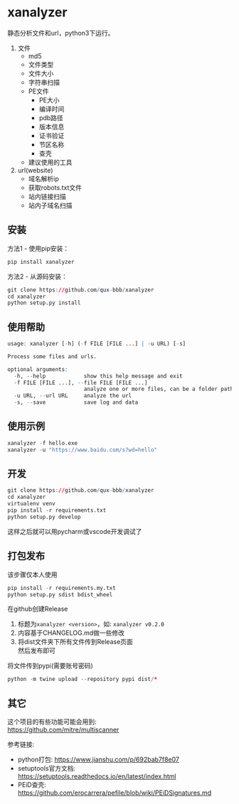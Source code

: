 # xanalyzer

静态分析文件和url，python3下运行。  

1. 文件
    - md5
    - 文件类型
    - 文件大小
    - 字符串扫描
    - PE文件
        - PE大小
        - 编译时间
        - pdb路径
        - 版本信息
        - 证书验证
        - 节区名称
        - 查壳
    - 建议使用的工具
2. url(website)
    - 域名解析ip
    - 获取robots.txt文件
    - 站内链接扫描
    - 站内子域名扫描

## 安装
方法1 - 使用pip安装：  
```r
pip install xanalyzer
```

方法2 - 从源码安装：  
```r
git clone https://github.com/qux-bbb/xanalyzer
cd xanalyzer
python setup.py install
```

## 使用帮助
```r
usage: xanalyzer [-h] (-f FILE [FILE ...] | -u URL) [-s]

Process some files and urls.

optional arguments:
  -h, --help            show this help message and exit 
  -f FILE [FILE ...], --file FILE [FILE ...]
                        analyze one or more files, can be a folder path
  -u URL, --url URL     analyze the url
  -s, --save            save log and data
```

## 使用示例
```r
xanalyzer -f hello.exe
xanalyzer -u "https://www.baidu.com/s?wd=hello"
```
    
## 开发
```r
git clone https://github.com/qux-bbb/xanalyzer
cd xanalyzer
virtualenv venv
pip install -r requirements.txt
python setup.py develop
```
这样之后就可以用pycharm或vscode开发调试了  

## 打包发布
该步骤仅本人使用  
```r
pip install -r requirements.my.txt
python setup.py sdist bdist_wheel
```

在github创建Release  
1. 标题为`xanalyzer <version>`，如: `xanalyzer v0.2.0`  
2. 内容基于CHANGELOG.md做一些修改
3. 将dist文件夹下所有文件传到Release页面  
然后发布即可  

将文件传到pypi(需要账号密码)  
```r
python -m twine upload --repository pypi dist/*
```

## 其它
这个项目的有些功能可能会用到:  
https://github.com/mitre/multiscanner  

参考链接:  
- python打包: https://www.jianshu.com/p/692bab7f8e07
- setuptools官方文档:  https://setuptools.readthedocs.io/en/latest/index.html
- PEiD查壳: https://github.com/erocarrera/pefile/blob/wiki/PEiDSignatures.md
